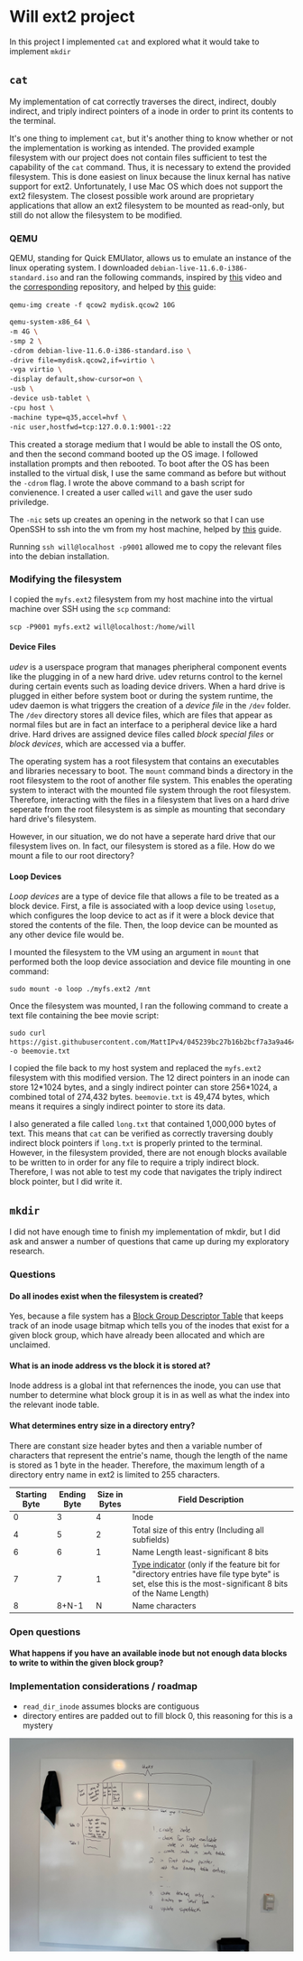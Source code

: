 # Will ext2 project

In this project I implemented `cat` and explored what it would take to implement `mkdir`

## `cat`

My implementation of cat correctly traverses the direct, indirect, doubly indirect, and triply indirect pointers of a inode in order to print its contents to the terminal.

It's one thing to implement `cat`, but it's another thing to know whether or not the implementation is working as intended. The provided example filesystem with our project does not contain files sufficient to test the capability of the `cat` command. Thus, it is necessary to extend the provided filesystem. This is done easiest on linux because the linux kernal has native support for ext2. Unfortunately, I use Mac OS which does not support the ext2 filesystem. The closest possible work around are proprietary applications that allow an ext2 filesystem to be mounted as read-only, but still do not allow the filesystem to be modified.

### QEMU

QEMU, standing for Quick EMUlator, allows us to emulate an instance of the linux operating system. I downloaded `debian-live-11.6.0-i386-standard.iso` and ran the following commands, inspired by [this](https://www.youtube.com/watch?v=FSHUXe2aMso) video and the [corresponding](https://github.com/oliversavio/youtube-vid-code/tree/main/qemu-virtual-machines-macos) repository, and helped by [this](https://wiki.gentoo.org/wiki/QEMU/Options#Networking) guide:

`qemu-img create -f qcow2 mydisk.qcow2 10G`

```bash
qemu-system-x86_64 \
-m 4G \
-smp 2 \
-cdrom debian-live-11.6.0-i386-standard.iso \
-drive file=mydisk.qcow2,if=virtio \
-vga virtio \
-display default,show-cursor=on \
-usb \
-device usb-tablet \
-cpu host \
-machine type=q35,accel=hvf \
-nic user,hostfwd=tcp:127.0.0.1:9001-:22
```

This created a storage medium that I would be able to install the OS onto, and then the second command booted up the OS image. I followed installation prompts and then rebooted. To boot after the OS has been installed to the virtual disk, I use the same command as before but without the `-cdrom` flag. I wrote the above command to a bash script for convienence. I created a user called `will` and gave the user sudo priviledge.

The `-nic` sets up creates an opening in the network so that I can use OpenSSH to ssh into the vm from my host machine, helped by [this](https://phoenixnap.com/kb/how-to-enable-ssh-on-debian) guide.

Running `ssh will@localhost -p9001` allowed me to copy the relevant files into the debian installation.

### Modifying the filesystem

I copied the `myfs.ext2` filesystem from my host machine into the virtual machine over SSH using the `scp` command:

`scp -P9001 myfs.ext2 will@localhost:/home/will`

#### Device Files

*udev* is a userspace program that manages pheripheral component events like the plugging in of a new hard drive. udev returns control to the kernel during certain events such as loading device drivers. When a hard drive is plugged in either before system boot or during the system runtime, the udev daemon is what triggers the creation of a *device file* in the `/dev` folder. The `/dev` directory stores all device files, which are files that appear as normal files but are in fact an interface to a peripheral device like a hard drive. Hard drives are assigned device files called *block special files* or *block devices*, which are accessed via a buffer.

The operating system has a root filesystem that contains an executables and libraries necessary to boot. The `mount` command binds a directory in the root filesystem to the root of another file system. This enables the operating system to interact with the mounted file system through the root filesystem. Therefore, interacting with the files in a filesystem that lives on a hard drive seperate from the root filesystem is as simple as mounting that secondary hard drive's filesystem.

However, in our situation, we do not have a seperate hard drive that our filesystem lives on. In fact, our filesystem is stored as a file. How do we mount a file to our root directory?

#### Loop Devices

*Loop devices* are a type of device file that allows a file to be treated as a block device. First, a file is associated with a loop device using `losetup`, which configures the loop device to act as if it were a block device that stored the contents of the file. Then, the loop device can be mounted as any other device file would be.

I mounted the filesystem to the VM using an argument in `mount` that performed both the loop device association and device file mounting in one command:

```shell
sudo mount -o loop ./myfs.ext2 /mnt
```

Once the filesystem was mounted, I ran the following command to create a text file containing the bee movie script:

```shell
sudo curl https://gist.githubusercontent.com/MattIPv4/045239bc27b16b2bcf7a3a9a4648c08a/raw/2411e31293a35f3e565f61e7490a806d4720ea7e/bee%2520movie%2520script -o beemovie.txt
```

I copied the file back to my host system and replaced the `myfs.ext2` filesystem with this modified version. The 12 direct pointers in an inode can store 12\*1024 bytes, and a singly indirect pointer can store 256\*1024, a combined total of 274,432 bytes.  `beemovie.txt` is 49,474 bytes, which means it requires a singly indirect pointer to store its data.

I also generated a file called `long.txt` that contained 1,000,000 bytes of text. This means that `cat` can be verified as correctly traversing doubly indirect block pointers if `long.txt` is properly printed to the terminal. However, in the filesystem provided, there are not enough blocks available to be written to in order for any file to require a triply indirect block. Therefore, I was not able to test my code that navigates the triply indirect block pointer, but I did write it.

## `mkdir`

I did not have enough time to finish my implementation of mkdir, but I did ask and answer a number of questions that came up during my exploratory research.

### Questions

#### Do all inodes exist when the filesystem is created?

Yes, because a file system has a [Block Group Descriptor Table](https://wiki.osdev.org/Ext2#Block_Group_Descriptor_Table) that keeps track of an inode usage bitmap which tells you of the inodes that exist for a given block group, which have already been allocated and which are unclaimed.

#### What is an inode address vs the block it is stored at?

Inode address is a global int that refernences the inode, you can use that number to determine what block group it is in as well as what the index into the relevant inode table.

#### What determines entry size in a directory entry?

There are constant size header bytes and then a variable number of characters that represent the entrie's name, though the length of the name is stored as 1 byte in the header. Therefore, the maximum length of a directory entry name in ext2 is limited to 255 characters.

| Starting Byte | Ending Byte | Size in Bytes | Field Description                                            |
| ------------- | ----------- | ------------- | ------------------------------------------------------------ |
| 0             | 3           | 4             | Inode                                                        |
| 4             | 5           | 2             | Total size of this entry (Including all subfields)           |
| 6             | 6           | 1             | Name Length least-significant 8 bits                         |
| 7             | 7           | 1             | [Type indicator](https://wiki.osdev.org/Ext2#Directory_Entry_Type_Indicators) (only if the feature bit for "directory entries have file type byte" is set, else this is the most-significant 8 bits of the Name Length) |
| 8             | 8+N-1       | N             | Name characters                                              |

### Open questions

#### What happens if you have an available inode but not enough data blocks to write to within the given block group?

### Implementation considerations / roadmap

- `read_dir_inode` assumes blocks are contiguous
- directory entires are padded out to fill block 0, this reasoning for this is a mystery

![IMG_5466](IMG_5466.jpeg)

####
